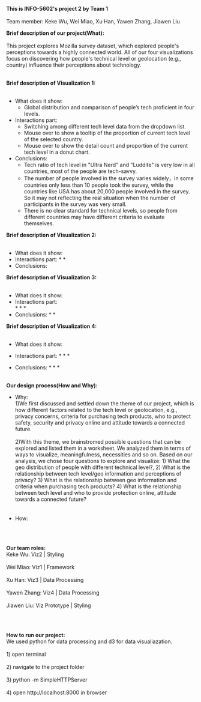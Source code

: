 **This is INFO-5602's project 2 by Team 1**
<br></br>Team member:  Keke Wu, Wei Miao, Xu Han, Yawen Zhang, Jiawen Liu


**Brief description of our project(What):**
<br></br>
This project explores Mozilla survey dataset, which explored people's perceptions towards a highly connected world. All of our four visualizations focus on discovering how people's technical level or geolocation (e.g., country) influence their perceptions about technology.
<br></br>

**Brief description of Visualization 1:**
<br></br>
* What does it show:
     * Global distribution and comparison of people’s tech proficient in four levels.
* Interactions part:
     * Switching among different tech level data from the dropdown list.
     * Mouse over to show a tooltip of the proportion of current tech level of the selected country.
     * Mouse over to show the detail count and proportion of the current tech level in a donut chart.
* Conclusions:
     * Tech ratio of tech level in "Ultra Nerd" and "Luddite" is very low in all countries, most of the people are tech-savvy.
     * The number of people involved in the survey varies widely，in some countries only less than 10 people took the survey, while the countries like USA has about 20,000 people involved in the survey. So it may not reflecting the real situation when the number of participants in the survey was very small.
     * There is no clear standard for technical levels, so people from different countries may have different criteria to evaluate themselves.

**Brief description of Visualization 2:**
<br></br>
* What does it show:
* Interactions part:
     *
     *
* Conclusions:


**Brief description of Visualization 3:**
<br></br>
* What does it show:
* Interactions part:  
     *
     *
     *
* Conclusions:
     *
     *

**Brief description of Visualization 4:**
<br></br>
* What does it show:
* Interactions part:
     *
     *
     *

* Conclusions:
     *
     *
     *
<br></br>

**Our design process(How and Why):**
* Why:
     <br>1)We first discussed and settled down the theme of our project, which is how different factors related to the tech level or geolocation, e.g., privacy concerns, criteria for purchasing tech products, who to protect safety, security and privacy online and attitude towards a connected future.</br>
     <br>2)With this theme, we brainstromed possible questions that can be explored and listed them in a worksheet. We analyzed them in terms of ways to visualize, meaningfulness, necessities and so on. Based on our analysis, we chose four questions to explore and visualize: 1) What the geo distribution of people with different technical level?, 2) What is the relationship between tech level/geo information and perceptions of privacy? 3) What is the relationship between geo information and criteria when purchasing tech products? 4) What is the relationship between tech level and who to provide protection online, attitude towards a connected future?</br>
     <br></br>
* How:


<br></br>

**Our team roles:**
<br>Keke Wu: Viz2 | Styling</br>
<br>Wei Miao: Viz1 | Framework</br>
<br>Xu Han: Viz3 | Data Processing  </br>
<br>Yawen Zhang: Viz4 | Data Processing  </br>
<br>Jiawen Liu: Viz Prototype | Styling</br>

<br></br>

**How to run our project:**
<br>We used python for data processing and d3 for data visualiazation.</br>
<br>1) open terminal</br>
<br>2) navigate to the project folder</br>
<br>3) python -m SimpleHTTPServer</br>
<br>4) open http://localhost:8000 in browser
